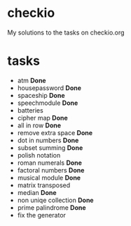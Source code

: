 checkio
=======

My solutions to the tasks on checkio.org

tasks
=======

 * atm __Done__
 * housepassword __Done__
 * spaceship __Done__
 * speechmodule __Done__
 * batteries
 * cipher map __Done__
 * all in row __Done__
 * remove extra space __Done__
 * dot in numbers __Done__
 * subset summing __Done__
 * polish notation
 * roman numerals __Done__
 * factoral numbers __Done__
 * musical module __Done__
 * matrix transposed
 * median __Done__
 * non uniqe collection __Done__
 * prime palindrome __Done__
 * fix the generator